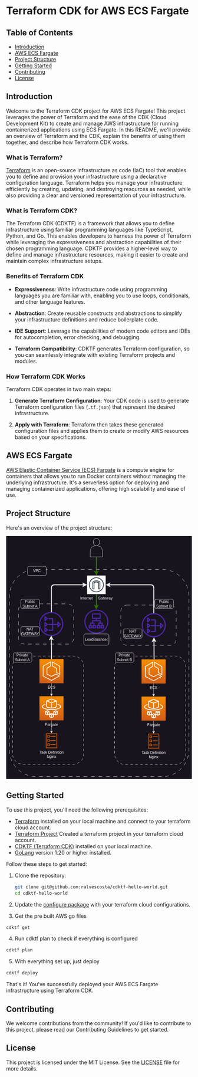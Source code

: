 # Terraform CDK for AWS ECS Fargate

## Table of Contents

- [Introduction](#introduction)
- [AWS ECS Fargate](#aws-ecs-fargate)
- [Project Structure](#project-structure)
- [Getting Started](#getting-started)
- [Contributing](#contributing)
- [License](#license)

## Introduction

Welcome to the Terraform CDK project for AWS ECS Fargate! This project leverages the power of Terraform and the ease of the CDK (Cloud Development Kit) to create and manage AWS infrastructure for running containerized applications using ECS Fargate. In this README, we'll provide an overview of Terraform and the CDK, explain the benefits of using them together, and describe how Terraform CDK works.

### What is Terraform?

[Terraform](https://www.terraform.io/) is an open-source infrastructure as code (IaC) tool that enables you to define and provision your infrastructure using a declarative configuration language. Terraform helps you manage your infrastructure efficiently by creating, updating, and destroying resources as needed, while also providing a clear and versioned representation of your infrastructure.

### What is Terraform CDK?

The Terraform CDK (CDKTF) is a framework that allows you to define infrastructure using familiar programming languages like TypeScript, Python, and Go. This enables developers to harness the power of Terraform while leveraging the expressiveness and abstraction capabilities of their chosen programming language. CDKTF provides a higher-level way to define and manage infrastructure resources, making it easier to create and maintain complex infrastructure setups.

### Benefits of Terraform CDK

- **Expressiveness**: Write infrastructure code using programming languages you are familiar with, enabling you to use loops, conditionals, and other language features.

- **Abstraction**: Create reusable constructs and abstractions to simplify your infrastructure definitions and reduce boilerplate code.

- **IDE Support**: Leverage the capabilities of modern code editors and IDEs for autocompletion, error checking, and debugging.

- **Terraform Compatibility**: CDKTF generates Terraform configuration, so you can seamlessly integrate with existing Terraform projects and modules.

### How Terraform CDK Works

Terraform CDK operates in two main steps:

1. **Generate Terraform Configuration**: Your CDK code is used to generate Terraform configuration files (`.tf.json`) that represent the desired infrastructure.

2. **Apply with Terraform**: Terraform then takes these generated configuration files and applies them to create or modify AWS resources based on your specifications.

## AWS ECS Fargate

[AWS Elastic Container Service (ECS) Fargate](https://aws.amazon.com/ecs/) is a compute engine for containers that allows you to run Docker containers without managing the underlying infrastructure. It's a serverless option for deploying and managing containerized applications, offering high scalability and ease of use.

## Project Structure

Here's an overview of the project structure:

<p align="center">
 <img src=".doc/aws-topology.jpg" alt="openapi" width=750 hight=200/> 
</p>

## Getting Started

To use this project, you'll need the following prerequisites:

- [Terraform](https://www.terraform.io/) installed on your local machine and connect to your terraform cloud account.
- [Terraform Project]() Created a terraform project in your terraform cloud account.
- [CDKTF (Terraform CDK)](https://cdk.tf/) installed on your local machine.
- [GoLang](https://golang.org/) version 1.20 or higher installed.

Follow these steps to get started:

1. Clone the repository:

   ```sh
   git clone git@github.com:ralvescosta/cdktf-hello-world.git
   cd cdktf-hello-world
   ```
2. Update the [configure package](./pkg/configs/configs.go) with your terraform cloud configurations.

3. Get the pre built AWS go files

```sh
cdktf get
```

4. Run cdktf plan to check if everything is configured

```sh
cdktf plan
```

5. With everything set up, just deploy

```sh
cdktf deploy
```

That's it! You've successfully deployed your AWS ECS Fargate infrastructure using Terraform CDK.

## Contributing

We welcome contributions from the community! If you'd like to contribute to this project, please read our Contributing Guidelines to get started.

## License

This project is licensed under the MIT License. See the [LICENSE](./LICENSE) file for more details.
